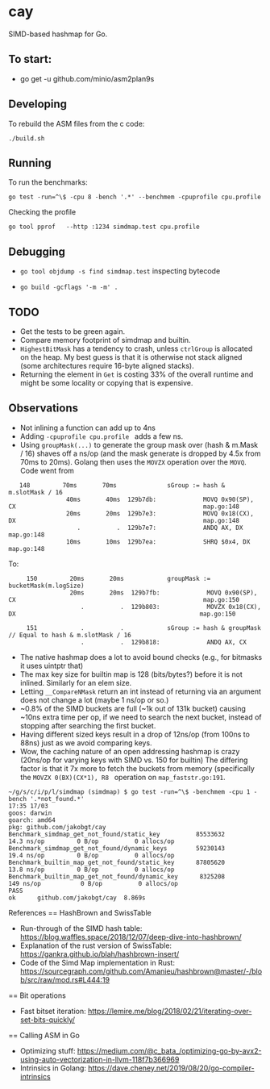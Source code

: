 # cay
SIMD-based hashmap for Go.

To start:
---------

- go get -u github.com/minio/asm2plan9s

Developing
----------

To rebuild the ASM files from the c code:

    ./build.sh

Running
-------
To run the benchmarks:

    go test -run=^\$ -cpu 8 -bench '.*' --benchmem -cpuprofile cpu.profile

Checking the profile

    go tool pprof   --http :1234 simdmap.test cpu.profile

Debugging
---------
 - `go tool objdump -s find simdmap.test` inspecting bytecode

 - `go build -gcflags '-m -m' .`


TODO
----

- Get the tests to be green again.
- Compare memory footprint of simdmap and builtin.
- `HighestBitMask` has a tendency to crash, unless `ctrlGroup` is allocated on the heap. My best guess is that it is otherwise not stack aligned (some architectures require 16-byte aligned stacks).
- Returning the element in `Get` is costing 33% of the overall runtime and might be some locality or copying that is expensive.


Observations
------------

- Not inlining a function can add up to 4ns
- Adding `-cpuprofile cpu.profile ` adds a few ns.
- Using `groupMask(...)` to generate the group mask over (hash & m.Mask / 16) shaves off a ns/op (and the mask generate is dropped by 4.5x from 70ms to 20ms).
  Golang then uses the `MOVZX` operation over the `MOVQ`.
    Code went from
```
   148         70ms       70ms           	sGroup := hash & m.slotMask / 16
                40ms       40ms  129b7db:             MOVQ 0x90(SP), CX                                                    map.go:148
                20ms       20ms  129b7e3:             MOVQ 0x18(CX), DX                                                    map.go:148
                   .          .  129b7e7:             ANDQ AX, DX                                                          map.go:148
                10ms       10ms  129b7ea:             SHRQ $0x4, DX                                                        map.go:148

```
  To:

```
     150         20ms       20ms           	groupMask := bucketMask(m.logSize)
                 20ms       20ms  129b7fb:             MOVQ 0x90(SP), CX                                                    map.go:150
                    .          .  129b803:             MOVZX 0x18(CX), DX                                                   map.go:150

     151            .          .           	sGroup := hash & groupMask // Equal to hash & m.slotMask / 16
                    .          .  129b818:             ANDQ AX, CX
```
- The native hashmap does a lot to avoid bound checks (e.g., for bitmasks it uses uintptr that)
- The max key size for builtin map is 128 (bits/bytes?) before it is not inlined. Similarly for an elem size.
- Letting `__CompareNMask` return an int instead of returning via an argument does not change a lot (maybe 1 ns/op or so.)
- ~0.8% of the SIMD buckets are full (~1k out of 131k bucket) causing ~10ns extra time per op, if we need to search the next bucket, instead
  of stopping after searching the first bucket.
- Having different sized keys result in a drop of 12ns/op (from 100ns to 88ns) just as we avoid comparing keys.
- Wow, the caching nature of an open addressing hashmap is crazy (20ns/op for varying keys with SIMD vs. 150 for builtin)
  The differing factor is that it 7x more to fetch the buckets from memory (specifically the `MOVZX 0(BX)(CX*1), R8 ` operation on `map_faststr.go:191`.
```
~/g/s/c/i/p/l/simdmap (simdmap) $ go test -run=^\$ -benchmem -cpu 1 -bench '.*not_found.*'                                                                         17:35 17/03
goos: darwin
goarch: amd64
pkg: github.com/jakobgt/cay
Benchmark_simdmap_get_not_found/static_key         	85533632	        14.3 ns/op	       0 B/op	       0 allocs/op
Benchmark_simdmap_get_not_found/dynamic_keys       	59230143	        19.4 ns/op	       0 B/op	       0 allocs/op
Benchmark_builtin_map_get_not_found/static_key     	87805620	        13.8 ns/op	       0 B/op	       0 allocs/op
Benchmark_builtin_map_get_not_found/dynamic_key    	 8325208	       149 ns/op	       0 B/op	       0 allocs/op
PASS
ok  	github.com/jakobgt/cay	8.869s
```



References
== HashBrown and SwissTable
 - Run-through of the SIMD hash table: https://blog.waffles.space/2018/12/07/deep-dive-into-hashbrown/
 - Explanation of the rust version of SwissTable: https://gankra.github.io/blah/hashbrown-insert/
 - Code of the Simd Map implementation in Rust: https://sourcegraph.com/github.com/Amanieu/hashbrown@master/-/blob/src/raw/mod.rs#L444:19

== Bit operations
 - Fast bitset iteration: https://lemire.me/blog/2018/02/21/iterating-over-set-bits-quickly/

== Calling ASM in Go
 - Optimizing stuff: https://medium.com/@c_bata_/optimizing-go-by-avx2-using-auto-vectorization-in-llvm-118f7b366969
 - Intrinsics in Golang: https://dave.cheney.net/2019/08/20/go-compiler-intrinsics
